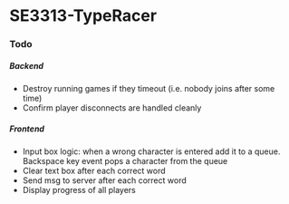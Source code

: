 # SE3313-TypeRacer

### Todo
##### Backend
- Destroy running games if they timeout (i.e. nobody joins after some time)
- Confirm player disconnects are handled cleanly

##### Frontend
- Input box logic: when a wrong character is entered add it to a queue. Backspace key event pops a character from the queue
- Clear text box after each correct word
- Send msg to server after each correct word
- Display progress of all players